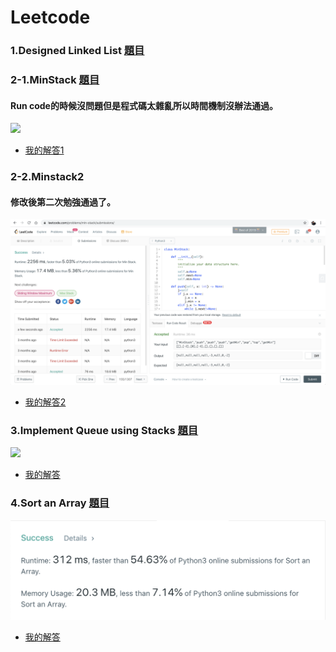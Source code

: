 # Leetcode

### 1.Designed Linked List [題目](https://leetcode.com/problems/design-linked-list/)



### 2-1.MinStack [題目](https://leetcode.com/problems/min-stack/)
#### Run code的時候沒問題但是程式碼太雜亂所以時間機制沒辦法通過。
![](/LeetCode/Summits/minstack.png)
* [我的解答1](https://github.com/tonyforreal/Tony-learning-note/blob/master/LeetCode/Minstack1.py)

### 2-2.Minstack2
#### 修改後第二次勉強通過了。
![](/LeetCode/Summits/minstack2.png)
* [我的解答2](https://github.com/tonyforreal/Tony-learning-note/blob/master/LeetCode/Minstack2.py)

### 3.Implement Queue using Stacks [題目](https://leetcode.com/problems/implement-queue-using-stacks/)
![](/LeetCode/Summits/Queue.png)
* [我的解答](https://github.com/tonyforreal/Tony-learning-note/blob/master/LeetCode/Queue.py)


### 4.Sort an Array [題目](https://leetcode.com/problems/sort-an-array/submissions/)
![](/LeetCode/Summits/SortanArray.png)
* [我的解答](https://github.com/tonyforreal/Tony-learning-note/blob/master/LeetCode/SortAnArray.py)


